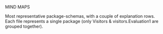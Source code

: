 MIND MAPS

Most representative package-schemas, with a couple of explanation rows.
Each file represents a single package (only Visitors & visitors.Evaluation1 are grouped together).
